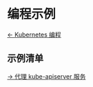 # 编程示例

[<- Kubernetes 编程](../README.md)

## 示例清单

[-> 代理 kube-apiserver 服务](./kube-proxy/README.md)
